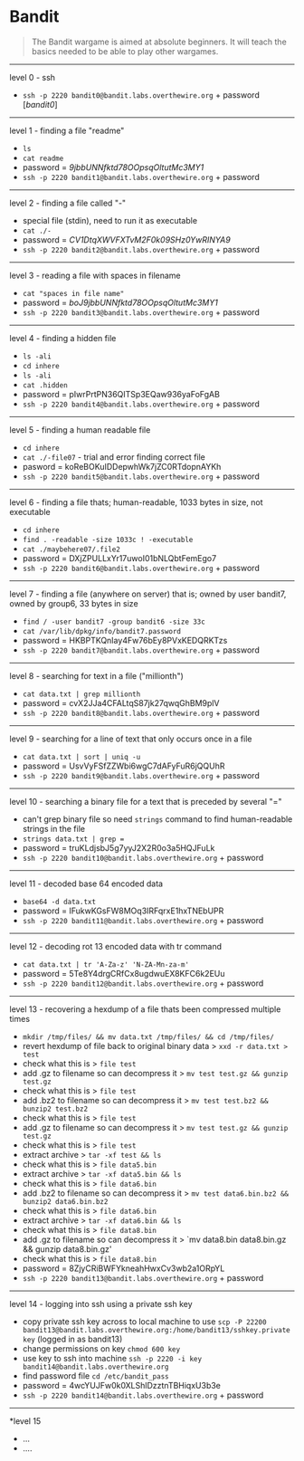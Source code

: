 # Bandit

> The Bandit wargame is aimed at absolute beginners. It will teach the basics needed to be able to play other wargames.

---

level 0 - ssh 
- `ssh -p 2220 bandit0@bandit.labs.overthewire.org` + password [*bandit0*] 

---

level 1 - finding a file "readme"
- `ls`
- `cat readme`
- password = *9jbbUNNfktd78OOpsqOltutMc3MY1*
- `ssh -p 2220 bandit1@bandit.labs.overthewire.org` + password

---

level 2 - finding a file called "-"
- special file (stdin), need to run it as executable
- `cat ./-`
- password = *CV1DtqXWVFXTvM2F0k09SHz0YwRINYA9*
- `ssh -p 2220 bandit2@bandit.labs.overthewire.org` + password

---

level 3 - reading a file with spaces in filename
- `cat "spaces in file name"`
- password = *boJ9jbbUNNfktd78OOpsqOltutMc3MY1* 
- `ssh -p 2220 bandit3@bandit.labs.overthewire.org` + password

---

level 4 - finding a hidden file 
- `ls -ali`
- `cd inhere`
- `ls -ali`
- `cat .hidden`
- password = pIwrPrtPN36QITSp3EQaw936yaFoFgAB
- `ssh -p 2220 bandit4@bandit.labs.overthewire.org` + password

---

level 5 - finding a human readable file
- `cd inhere`
- `cat ./-file07` - trial and error finding correct file 
- pasword = koReBOKuIDDepwhWk7jZC0RTdopnAYKh
- `ssh -p 2220 bandit5@bandit.labs.overthewire.org` + password

---

level 6 - finding a file thats; human-readable, 1033 bytes in size, not executable
- `cd inhere`
- `find . -readable -size 1033c ! -executable`
- `cat ./maybehere07/.file2`
- password = DXjZPULLxYr17uwoI01bNLQbtFemEgo7
- `ssh -p 2220 bandit6@bandit.labs.overthewire.org` + password

---

level 7 - finding a file (anywhere on server) that is; owned by user bandit7, owned by group6, 33 bytes in size
- `find / -user bandit7 -group bandit6 -size 33c`
- `cat /var/lib/dpkg/info/bandit7.password`
- password = HKBPTKQnIay4Fw76bEy8PVxKEDQRKTzs
- `ssh -p 2220 bandit7@bandit.labs.overthewire.org` + password

---

level 8 - searching for text in a file ("millionth")
- `cat data.txt | grep millionth`
- password = cvX2JJa4CFALtqS87jk27qwqGhBM9plV
- `ssh -p 2220 bandit8@bandit.labs.overthewire.org` + password

---

level 9 - searching for a line of text that only occurs once in a file 
- `cat data.txt | sort | uniq -u`
- password = UsvVyFSfZZWbi6wgC7dAFyFuR6jQQUhR
- `ssh -p 2220 bandit9@bandit.labs.overthewire.org` + password

--- 

level 10 - searching a binary file for a text that is preceded by several "="
- can't grep binary file so need `strings` command to find human-readable strings in the file 
- `strings data.txt | grep =`
- password = truKLdjsbJ5g7yyJ2X2R0o3a5HQJFuLk
- `ssh -p 2220 bandit10@bandit.labs.overthewire.org` + password

---

level 11 - decoded base 64 encoded data
- `base64 -d data.txt`
- password = IFukwKGsFW8MOq3IRFqrxE1hxTNEbUPR
- `ssh -p 2220 bandit11@bandit.labs.overthewire.org` + password

---

level 12 - decoding rot 13 encoded data with tr command
- `cat data.txt | tr 'A-Za-z' 'N-ZA-Mn-za-m'`
- password = 5Te8Y4drgCRfCx8ugdwuEX8KFC6k2EUu
- `ssh -p 2220 bandit12@bandit.labs.overthewire.org` + password

---

level 13 - recovering a hexdump of a file thats been compressed multiple times
- `mkdir /tmp/files/ && mv data.txt /tmp/files/ && cd /tmp/files/`
- revert hexdump of file back to original binary data > `xxd -r data.txt > test`
- check what this is > `file test`
- add .gz to filename so can decompress it > `mv test test.gz && gunzip test.gz`
- check what this is > `file test`
- add .bz2 to filename so can decompress it > `mv test test.bz2 && bunzip2 test.bz2`
- check what this is > `file test`
- add .gz to filename so can decompress it > `mv test test.gz && gunzip test.gz`
- check what this is > `file test`
- extract archive > `tar -xf test && ls`
- check what this is > `file data5.bin`
- extract archive > `tar -xf data5.bin && ls`
- check what this is > `file data6.bin`
- add .bz2 to filename so can decompress it > `mv test data6.bin.bz2 && bunzip2 data6.bin.bz2`
- check what this is > `file data6.bin`
- extract archive > `tar -xf data6.bin && ls`
- check what this is > `file data8.bin`
- add .gz to filename so can decompress it > `mv data8.bin data8.bin.gz && gunzip data8.bin.gz'
- check what this is > `file data8.bin`
- password = 8ZjyCRiBWFYkneahHwxCv3wb2a1ORpYL
- `ssh -p 2220 bandit13@bandit.labs.overthewire.org` + password

---

level 14 - logging into ssh using a private ssh key
- copy private ssh key across to local machine to use `scp -P 22200 bandit13@bandit.labs.overthewire.org:/home/bandit13/sshkey.private key` (logged in as bandit13)
- change permissions on key `chmod 600 key`
- use key to ssh into machine `ssh -p 2220 -i key bandit14@bandit.labs.overthewire.org`
- find password file `cd /etc/bandit_pass`
- password = 4wcYUJFw0k0XLShlDzztnTBHiqxU3b3e
- `ssh -p 2220 bandit14@bandit.labs.overthewire.org` + password

---

*level 15
- ...
- ....


